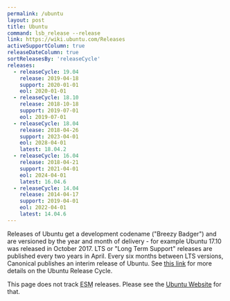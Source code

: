 ```yaml
---
permalink: /ubuntu
layout: post
title: Ubuntu
command: lsb_release --release
link: https://wiki.ubuntu.com/Releases
activeSupportColumn: true
releaseDateColumn: true
sortReleasesBy: 'releaseCycle'
releases:
  - releaseCycle: 19.04
    release: 2019-04-18
    support: 2020-01-01
    eol: 2020-01-01
  - releaseCycle: 18.10
    release: 2018-10-18
    support: 2019-07-01
    eol: 2019-07-01
  - releaseCycle: 18.04
    release: 2018-04-26
    support: 2023-04-01
    eol: 2028-04-01
    latest: 18.04.2
  - releaseCycle: 16.04
    release: 2018-04-21
    support: 2021-04-01
    eol: 2024-04-01
    latest: 16.04.6
  - releaseCycle: 14.04
    release: 2014-04-17
    support: 2019-04-01
    eol: 2022-04-01
    latest: 14.04.6
---
```


Releases of Ubuntu get a development codename ("Breezy Badger") and are versioned by the year and month of delivery - for example Ubuntu 17.10 was released in October 2017. LTS or "Long Term Support" releases are published every two years in April. Every six months between LTS versions, Canonical publishes an interim release of Ubuntu. See [this link](https://www.ubuntu.com/about/release-cycle) for more details on the Ubuntu Release Cycle.

This page does not track <abbr title="Extended Security Maintenance">ESM</abbr> releases. Please see the [Ubuntu Website]({{page.link}}) for that.
